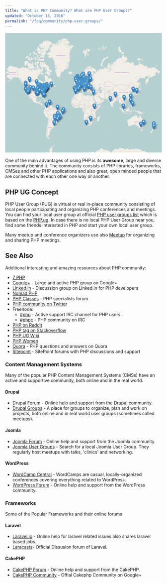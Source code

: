 ```yaml
---
title: "What is PHP Community? What are PHP User Groups?"
updated: "October 13, 2016"
permalink: "/faq/community/php-user-groups/"
---
```


![PHP User Grups](/images/community/php-user-groups.png "PHP User Groups")

One of the main advantages of using PHP is its **awesome**, large and diverse
community behind it. The community consists of PHP libraries, frameworks, CMSes
and other PHP applications and also great, open minded people that are connected
with each other one way or another.

## PHP UG Concept

PHP User Group (PUG) is virtual or real in-place community consisting of local
people participating and organizing PHP conferences and meetings. You can find
your local user group at official [PHP user groups list][php-net-ug] which is
based on the [PHP.ug][php-ug]. In case there is no local PHP User Group near you,
find some friends interested in PHP and start your own local user group.

Many meetup and conference organizers use also [Meetup](http://www.meetup.com/)
for organizing and sharing PHP meetings.

## See Also

Additional interesting and amazing resources about PHP community:

* [7 PHP](http://7php.com/category/conferences-user-groups/)
* [Google+](https://plus.google.com/u/0/communities/104245651975268426012) - Large
  and active PHP group on Google+
* [Linked.in](https://www.linkedin.com/groups/42140) - Discussion group on Linked.in
  for PHP developers
* [Nomad PHP](http://nomadphp.com)
* [PHP Classes](http://www.phpclasses.org/discuss/) - PHP specialists forum
* [PHP community on Twitter](https://twitter.com/phpc)
* Freenode:
    * [#php](http://irc.lc/freenode/php) - Active support IRC
      channel for PHP users
    * [#phpc](http://irc.lc/freenode/phpc) - PHP community on IRC
* [PHP on Reddit](http://www.reddit.com/r/PHP)
* [PHP tag on Stackoverflow](http://stackoverflow.com/questions/tagged/php)
* [PHP UG Wiki](https://wiki.php.net/usergroups)
* [PHP Women](http://phpwomen.org/)
* [Quora](https://www.quora.com/topic/PHP-programming-language-1) - PHP questions
  and answers on Quora
* [Sitepoint](https://www.sitepoint.com/community/) - SitePoint forums with PHP
  discussions and support

[php-net-ug]: http://php.net/ug
[php-ug]: http://php.ug


### Content Management Systems

Many of the popular PHP Content Management Systems (CMSs) have an active and supportive community, both online and in the real world.

#### Drupal
* [Drupal Forum](https://www.drupal.org/forum) - Online help and support from the Drupal community.
* [Drupal Groups](https://groups.drupal.org/) -  A place for groups to organize, plan and work on projects, both online and in real world user groups (sometimes called meetups).

#### Joomla
* [Joomla Forum](https://forum.joomla.org/) - Online help and support from the Joomla community.
* [Joomla User Groups](https://community.joomla.org/user-groups/find-a-user-group.html) - Search for a local Joomla User Group. They regularly host meetups with talks, 'clinics' and networking.

#### WordPress
* [WordCamp Central](http://central.wordcamp.org/schedule/) - WordCamps are casual, locally-organized conferences covering everything related to WordPress.
* [WordPress Forum](https://wordpress.org/support/) - Online help and support from the WordPress community.
### Frameworks

Some of the Popular Frameworks and their online forums

#### Laravel
* [Laravel.io](http://laravel.io/forum) - Online help for laravel related issues also shares laravel based jobs.
* [Laracasts](https://laracasts.com/discuss)- Official Dissusion forum of Laravel.

#### CakePHP
* [CakePHP Forum](http://discourse.cakephp.org/) - Online help and support from the CakePHP.
* [CakePHP Community](https://plus.google.com/communities/108328920558088369819) - Offial Cakephp Community on Google+

